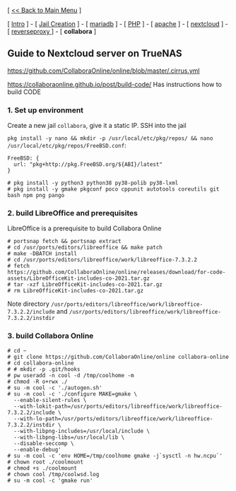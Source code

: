 [ [<< Back to Main Menu](https://github.com/seth586/guides/blob/master/README.md) ]

[ [Intro](README.md) ] - [ [Jail Creation](1_jail.md) ] - [ [mariadb](2_mariadb.md) ] - [ [PHP](3_php.md) ] - [ [apache](4_apache.md) ] - [ [nextcloud](5_nextcloud.md) ] - [ [reverseproxy ](6_reverseproxy.md)] - [ **collabora** ]

## Guide to Nextcloud server on TrueNAS

https://github.com/CollaboraOnline/online/blob/master/.cirrus.yml

https://collaboraonline.github.io/post/build-code/ Has instructions how to build CODE


### 1. Set up environment

Create a new jail `collabora`, give it a static IP. SSH into the jail

`pkg install -y nano && mkdir -p /usr/local/etc/pkg/repos/ && nano /usr/local/etc/pkg/repos/FreeBSD.conf`:
```
FreeBSD: {
  url: "pkg+http://pkg.FreeBSD.org/${ABI}/latest"
}
```

```
# pkg install -y python3 python38 py38-polib py38-lxml
# pkg install -y gmake pkgconf poco cppunit autotools coreutils git bash npm png pango
```

### 2. build LibreOffice and prerequisites
LibreOffice is a prerequisite to build Collabora Online
```
# portsnap fetch && portsnap extract
# cd /usr/ports/editors/libreoffice && make patch
# make -DBATCH install
# cd /usr/ports/editors/libreoffice/work/libreoffice-7.3.2.2
# fetch https://github.com/CollaboraOnline/online/releases/download/for-code-assets/LibreOfficeKit-includes-co-2021.tar.gz
# tar -xzf LibreOfficeKit-includes-co-2021.tar.gz
# rm LibreOfficeKit-includes-co-2021.tar.gz
```

Note directory `/usr/ports/editors/libreoffice/work/libreoffice-7.3.2.2/include` 
and `/usr/ports/editors/libreoffice/work/libreoffice-7.3.2.2/instdir `

### 3. build Collabora Online

```
# cd ~
# git clone https://github.com/CollaboraOnline/online collabora-online
# cd collabora-online
# # mkdir -p .git/hooks
# pw useradd -n cool -d /tmp/coolhome -m
# chmod -R o+rwx ./
# su -m cool -c './autogen.sh'
# su -m cool -c './configure MAKE=gmake \
  --enable-silent-rules \
  --with-lokit-path=/usr/ports/editors/libreoffice/work/libreoffice-7.3.2.2/include \
  --with-lo-path=/usr/ports/editors/libreoffice/work/libreoffice-7.3.2.2/instdir \
  --with-libpng-includes=/usr/local/include \
  --with-libpng-libs=/usr/local/lib \
  --disable-seccomp \
  --enable-debug'
# su -m cool -c 'env HOME=/tmp/coolhome gmake -j`sysctl -n hw.ncpu`'
# chown root ./coolmount
# chmod +s ./coolmount
# chown cool /tmp/coolwsd.log
# su -m cool -c 'gmake run'
```
